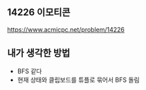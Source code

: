 ## 14226 이모티콘

<https://www.acmicpc.net/problem/14226>

## 내가 생각한 방법

<!-- ![이미지](./img.png) -->

- BFS 같다
- 현재 상태와 클립보드를 튜플로 묶어서 BFS 돌림
